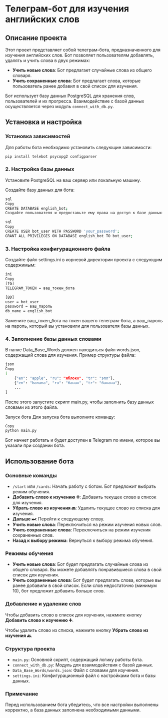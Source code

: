 # Телеграм-бот для изучения английских слов

## Описание проекта

Этот проект представляет собой телеграм-бота, предназначенного для изучения английских слов. Бот позволяет пользователям добавлять, удалять и учить слова в двух режимах:

- **Учить новые слова**: Бот предлагает случайные слова из общего словаря.
- **Учить сохраненные слова**: Бот предлагает слова, которые пользователь ранее добавил в свой список для изучения.

Бот использует базу данных PostgreSQL для хранения слов, пользователей и их прогресса. Взаимодействие с базой данных осуществляется через модуль `connect_with_db.py`.

## Установка и настройка

### Установка зависимостей

Для работы бота необходимо установить следующие зависимости:

```bash
pip install telebot psycopg2 configparser
```
### 2. Настройка базы данных
Установите PostgreSQL на ваш сервер или локальную машину.

Создайте базу данных для бота:
```bash
sql
Copy
CREATE DATABASE english_bot;
Создайте пользователя и предоставьте ему права на доступ к базе данных:

sql
Copy
CREATE USER bot_user WITH PASSWORD 'your_password';
GRANT ALL PRIVILEGES ON DATABASE english_bot TO bot_user;
```
### 3. Настройка конфигурационного файла
Создайте файл settings.ini в корневой директории проекта с следующим содержимым:
```bash
ini
Copy
[TG]
TELEGRAM_TOKEN = ваш_токен_бота

[BD]
user = bot_user
password = ваш_пароль
db_name = english_bot
```
Замените ваш_токен_бота на токен вашего телеграм-бота, а ваш_пароль на пароль, который вы установили для пользователя базы данных.

### 4. Заполнение базы данных словами
В папке Data_Base_Words должен находиться файл words.json, содержащий слова для изучения. Пример структуры файла:
```bash
json
Copy
[
    {"en": "apple", "ru": "яблоко", "tr": "эпл"},
    {"en": "banana", "ru": "банан", "tr": "банана"},
    ...
]
```
После этого запустите скрипт main.py, чтобы заполнить базу данных словами из этого файла.

Запуск бота
Для запуска бота выполните команду:
```bash
Copy
python main.py
```
Бот начнет работать и будет доступен в Telegram по имени, которое вы указали при создании бота.

## Использование бота

### Основные команды

- `/start` или `/cards`: Начать работу с ботом. Бот предложит выбрать режим обучения.
- **Добавить слово к изучению ➕**: Добавить текущее слово в список для изучения.
- **Убрать слово из изучения 🔙**: Удалить текущее слово из списка для изучения.
- **Дальше ⏭**: Перейти к следующему слову.
- **Учить новые слова**: Переключиться на режим изучения новых слов.
- **Учить сохраненные слова**: Переключиться на режим изучения сохраненных слов.
- **Назад к выбору режима**: Вернуться к выбору режима обучения.

### Режимы обучения

- **Учить новые слова**: Бот будет предлагать случайные слова из общего словаря. Вы можете добавлять понравившиеся слова в свой список для изучения.
- **Учить сохраненные слова**: Бот будет предлагать слова, которые вы ранее добавили в свой список. Если слов недостаточно (минимум 10), бот предложит добавить больше слов.

### Добавление и удаление слов

Чтобы добавить слово в список для изучения, нажмите кнопку **Добавить слово к изучению ➕**.

Чтобы удалить слово из списка, нажмите кнопку **Убрать слово из изучения 🔙**.

### Структура проекта

- `main.py`: Основной скрипт, содержащий логику работы бота.
- `connect_with_db.py`: Модуль для взаимодействия с базой данных.
- `Data_Base_Words/words.json`: Файл с словами для изучения.
- `settings.ini`: Конфигурационный файл с настройками бота и базы данных.

### Примечание

Перед использованием бота убедитесь, что все настройки выполнены корректно, а база данных заполнена необходимыми данными.
